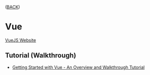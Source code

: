 ([BACK](https://github.com/bob-fornal/frontend-resources/blob/master/README.md))
# Vue
[VueJS Website](https://vuejs.org/)

## Tutorial (Walkthrough)
* [Getting Started with Vue - An Overview and Walkthrough Tutorial](https://www.taniarascia.com/getting-started-with-vue/)
